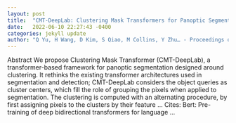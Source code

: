 ```yaml
---
layout: post
title:  "CMT-DeepLab: Clustering Mask Transformers for Panoptic Segmentation"
date:   2022-06-10 22:27:43 -0400
categories: jekyll update
author: "Q Yu, H Wang, D Kim, S Qiao, M Collins, Y Zhu… - Proceedings of the IEEE …, 2022"
---
```

Abstract We propose Clustering Mask Transformer (CMT-DeepLab), a transformer-based framework for panoptic segmentation designed around clustering. It rethinks the existing transformer architectures used in segmentation and detection; CMT-DeepLab considers the object queries as cluster centers, which fill the role of grouping the pixels when applied to segmentation. The clustering is computed with an alternating procedure, by first assigning pixels to the clusters by their feature …
Cites: ‪Bert: Pre-training of deep bidirectional transformers for language …‬  